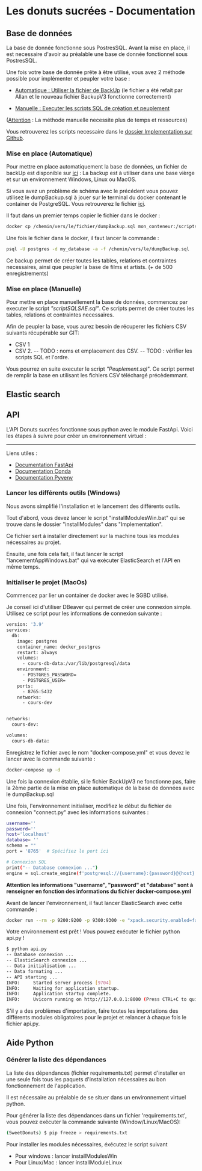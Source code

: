 # **Les donuts sucrées - Documentation**


## Base de données
La base de donnée fonctionne sous PostresSQL.
Avant la mise en place, il est necessaire d'avoir au préalable une base de donnée fonctionnel sous PostresSQL.


Une fois votre base de donnée prête à être utilisé, vous avez 2 méthode possible pour implémenter et peupler votre base :
- [<u>Automatique</u> : Utiliser la fichier de BackUp](#mise-en-place-automatique) (le fichier a été refait par Allan et le nouveau fichier BackupV3 fonctionne correctement)

- [<u>Manuelle</u> : Executer les scripts SQL de création et peuplement](#mise-en-place-manuelle)

(<u>Attention</u> : La méthode manuelle necessite plus de temps et ressources)

Vous retrouverez les scripts necessaire dans le [dossier Implementation sur Github](https://github.com/8Paprika5/API_RecommandationSys/tree/main/Implementation).


### Mise en place (Automatique)
Pour mettre en place automatiquement la base de données, un fichier de backUp est disponible sur [ici](https://drive.google.com/file/d/1qumphe1AGi2yokk4-T1NRhx8MqgGMXOz/view?usp=drive_link) : 
La backup est à utiliser dans une base vièrge et sur un environnement Windows, Linux ou MacOS. 

Si vous avez un problème de schéma avec le précédent vous pouvez utilisez le dumpBackup.sql à jouer sur le terminal du docker contenant le container de PostgreSQL. Vous retrouverez le fichier [ici](https://drive.google.com/file/d/12OorDp8ui2T7JNR7lVPGEmdBmXhp5heQ/view?usp=drive_link). 

Il faut dans un premier temps copier le fichier dans le docker : 

```sh
docker cp /chemin/vers/le/fichier/dumpBackup.sql mon_conteneur:/scripts/
```

Une fois le fichier dans le docker, il faut lancer la commande :

```sh
psql -U postgres -d my_database -a -f /chemin/vers/le/dumpBackup.sql
```

Ce backup permet de créer toutes les tables, relations et contraintes necessaires, ainsi que peupler la base de films et artists. (+ de 500 enregistrements)


### Mise en place (Manuelle)
Pour mettre en place manuellement la base de données, commencez par executer le script _"scriptSQLSAE.sql"_. Ce scripts permet de créer toutes les tables, relations et contraintes necessaires.

Afin de peupler la base, vous aurez besoin de récuperer les fichiers CSV suivants récupérable sur GIT: 
- CSV 1
- CSV 2.
-- TODO : noms et emplacement des CSV.
-- TODO : vérifier les scripts SQL et l'ordre.

Vous pourrez en suite executer le script _"Peuplement.sql"_. Ce script permet de remplir la base en utilisant les fichiers CSV téléchargé précèdemmant.



## Elastic search

## API
L'API Donuts sucrées fonctionne sous python avec le module FastApi. Voici les étapes à suivre pour créer un environnement virtuel :

---

Liens utiles :
- [Documentation FastApi](https://fastapi.tiangolo.com/)
- [Documentation Conda](https://conda.io/projects/conda/en/latest/user-guide/getting-started.html)
- [Documentation Pyvenv](https://docs.python.org/fr/3/library/venv.html)

### Lancer les différents outils (Windows)

Nous avons simplifié l'installation et le lancement des différents outils.

Tout d'abord, vous devez lancer le script "installModulesWin.bat" qui se trouve dans le dossier "installModules" dans "Implementation".

Ce fichier sert à installer directement sur la machine tous les modules nécessaires au projet.

Ensuite, une fois cela fait, il faut lancer le script "lancementAppWindows.bat" qui va exécuter ElasticSearch et l'API en même temps.


### Initialiser le projet (MacOs)

Commencez par lier un container de docker avec le SGBD utilisé.

Je conseil ici d'utiliser DBeaver qui permet de créer une connexion simple. Utilisez ce script pour les informations de connexion suivante : 

```sh
version: '3.9'
services:
  db:
    image: postgres
    container_name: docker_postgres
    restart: always
    volumes:
      - cours-db-data:/var/lib/postgresql/data
    environment:
      - POSTGRES_PASSWORD=
      - POSTGRES_USER=
    ports:
      - 8765:5432
    networks:
      - cours-dev


networks:
  cours-dev:

volumes:
  cours-db-data:

```

Enregistrez le fichier avec le nom "docker-compose.yml" et vous devez le lancer avec la commande suivante  :

```sh
docker-compose up -d
```


Une fois la connexion établie, si le fichier BackUpV3 ne fonctionne pas, faire la 2ème partie de la mise en place automatique de la base de données avec le dumpBackup.sql


Une fois, l'environnement initialiser, modifiez le début du fichier de connexion "connect.py" avec les informations suivantes :
```sh
username=''
password=''
host='localhost'
database= ''
schema = ""
port = '8765'  # Spécifiez le port ici

# Connexion SQL
print("-- Database connexion ...")
engine = sql.create_engine(f'postgresql://{username}:{password}@{host}:8765/{database}')
```

<b>Attention les informations "username", "password" et "database" sont à renseigner en fonction des informations du fichier docker-compose.yml</b>


Avant de lancer l'environnement, il faut lancer ElasticSearch avec cette commande : 

```sh
docker run --rm -p 9200:9200 -p 9300:9300 -e "xpack.security.enabled=false" -e "discovery.type=single-node" docker.elastic.co/elasticsearch/elasticsearch:8.7.0
```



Votre environnement est prêt ! Vous pouvez exécuter le fichier python api.py !
```sh
$ python api.py
-- Database connexion ...
-- ElasticSearch connexion ...
-- Data initialisation ...
-- Data formating ...
-- API starting ...
INFO:     Started server process [9704]
INFO:     Waiting for application startup.
INFO:     Application startup complete.
INFO:     Uvicorn running on http://127.0.0.1:8000 (Press CTRL+C to quit)
```

S'il y a des problèmes d'importation, faire toutes les importations des différents modules obligatoires pour le projet et relancer à chaque fois le fichier api.py.



## Aide Python
### Générer la liste des dépendances 
La liste des dépendances (fichier requirements.txt) permet d'installer en une seule fois tous les paquets d'installation nécessaires au bon fonctionnement de l'application.

Il est nécessaire au préalable de se situer dans un environnement virtuel python.

Pour générer la liste des dépendances dans un fichier 'requirements.txt', vous pouvez exécuter la commande suivante (Window/Linux/MacOS):

```sh
(SweetDonuts) $ pip freeze > requirements.txt
```

Pour installer les modules nécessaires, éxécutez le script suivant
- Pour windows : lancer installModulesWin
- Pour Linux/Mac : lancer installModuleLinux
